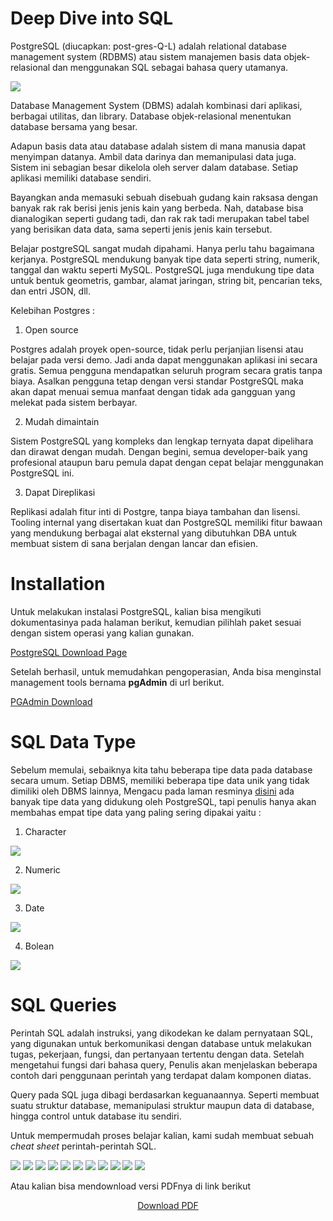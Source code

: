 # Deep Dive into SQL

PostgreSQL (diucapkan: post-gres-Q-L) adalah relational database management system (RDBMS) atau sistem manajemen basis data objek-relasional dan menggunakan SQL sebagai bahasa query utamanya.

![](https://lh4.googleusercontent.com/-vv8LOhJsxPBFgDKbeXDtgEmCqElZQLqSLEokxJxTM_NMCVRDXbH35__k_YhRryHpj9TP6nHaaKB8CpK5Ep3IaxaI9oVc6zCADl9zCpBaICEIih_96vVsFGuecbjXvWvyQ7Qxki9PpOBOYkXjx9vRTzva1q3ysIcC33UE90J0MCyZucuuefx1sX5)

Database Management System (DBMS) adalah kombinasi dari aplikasi, berbagai utilitas, dan library. Database objek-relasional menentukan database bersama yang besar.

Adapun basis data atau database adalah sistem di mana manusia dapat menyimpan datanya. Ambil data darinya dan memanipulasi data juga. Sistem ini sebagian besar dikelola oleh server dalam database. Setiap aplikasi memiliki database sendiri.

Bayangkan anda memasuki sebuah disebuah gudang kain raksasa dengan banyak rak rak berisi jenis jenis kain yang berbeda. Nah, database bisa dianalogikan seperti gudang tadi, dan rak rak tadi merupakan tabel tabel yang berisikan data data, sama seperti jenis jenis kain tersebut.

Belajar postgreSQL sangat mudah dipahami. Hanya perlu tahu bagaimana kerjanya. PostgreSQL mendukung banyak tipe data seperti string, numerik, tanggal dan waktu seperti MySQL. PostgreSQL juga mendukung tipe data untuk bentuk geometris, gambar, alamat jaringan, string bit, pencarian teks, dan entri JSON, dll.

Kelebihan Postgres :

1. Open source

Postgres adalah proyek open-source, tidak perlu perjanjian lisensi atau belajar pada versi demo. Jadi anda dapat menggunakan aplikasi ini secara gratis. Semua pengguna mendapatkan seluruh program secara gratis tanpa biaya. Asalkan pengguna tetap dengan versi standar PostgreSQL maka akan dapat menuai semua manfaat dengan tidak ada gangguan yang melekat pada sistem berbayar.

2. Mudah dimaintain

Sistem PostgreSQL yang kompleks dan lengkap ternyata dapat dipelihara dan dirawat dengan mudah. Dengan begini, semua developer-baik yang profesional ataupun baru pemula dapat dengan cepat belajar menggunakan PostgreSQL ini.

3. Dapat Direplikasi

Replikasi adalah fitur inti di Postgre, tanpa biaya tambahan dan lisensi. Tooling internal yang disertakan kuat dan PostgreSQL memiliki fitur bawaan yang mendukung berbagai alat eksternal yang dibutuhkan DBA untuk membuat sistem di sana berjalan dengan lancar dan efisien.

# Installation

Untuk melakukan instalasi PostgreSQL, kalian bisa mengikuti dokumentasinya pada halaman berikut, kemudian pilihlah paket sesuai dengan sistem operasi yang kalian gunakan.

[PostgreSQL Download Page](https://www.postgresql.org/download/)

Setelah berhasil, untuk memudahkan pengoperasian, Anda bisa menginstal management tools bernama **pgAdmin** di url berikut.

[PGAdmin Download](https://www.pgadmin.org/download/)

# SQL Data Type

Sebelum memulai, sebaiknya kita tahu beberapa tipe data pada database secara umum. Setiap DBMS, memiliki beberapa tipe data unik yang tidak dimiliki oleh DBMS lainnya, Mengacu pada laman resminya [disini](https://www.postgresql.org/docs/9.5/datatype.html) ada banyak tipe data yang didukung oleh PostgreSQL, tapi penulis hanya akan membahas empat tipe data yang paling sering dipakai yaitu :

1. Character

![](https://lh4.googleusercontent.com/rZcYdQl5hwBAnG-NThRLyeRqtbXFOZUL4ko9iYty31F6oq8BUnelkDTOXg79k78LwfUhSvJR9VFi9ES2MR8x2pUwqtKXYGwgrkNxl84Cjx9aOxB1iliHQ8fuD8u7FEYY3BCqejDJi5SAWIvQegOOxOr-dS6ACHOnnmFPl37ARn5GnkPENQRdTcOb)

2. Numeric

![](https://lh4.googleusercontent.com/L2goOQNsdPJL1XyPVRvBQfmgxdahYfWu70hdF9ZFyIjJFO6bbra43jkCjl4JbGw8V7TsxRl3AtQfmT0OJeBfn00JMXo-IvIhUNEsRQegAGaaKEonjk8VSsrF5pOauJ4LJl72cUT77kt9MwL9cI-QaHA0nNYku-SjNL7jVnKTfcq7J80R8LK8GCeI)

3. Date

![](https://lh5.googleusercontent.com/uPFjKBqNeoQmEWS4cSZM0SJp4uqCVVgC4lDhp9cWzGYdqJReYWgoEAm90EDSg-KmPctTzPi6xrI90cGIenDGdODU-orjYK1TjHjpUp1tlbJdA-NNey4CXHN3fW-8HeNQ38VBLo3WunEC8RTnPSKX7K-7KsJtuJ0oj2WWAwDbZMUy13uSx42Amt9N)

4. Bolean

![](https://lh4.googleusercontent.com/A-gdHXPZn_llMUZAEddrG3FAE07KLQ7S3ftGLrsKatULF1F2ShVXXcQtsyH3C4RwhW_OcuKk-Dqs_G_kA0ZvFHOTZL1dAWSTrX8XnTCKhoqTzJg206u-cHc2VvU9CVgFmOlmMor-_pN_Yki-Y13SLR4cdjUPszo80Pr-tCy15QAUuxsndQkBEN6x)

# SQL Queries

Perintah SQL adalah instruksi, yang dikodekan ke dalam pernyataan SQL, yang digunakan untuk berkomunikasi dengan database untuk melakukan tugas, pekerjaan, fungsi, dan pertanyaan tertentu dengan data. Setelah mengetahui fungsi dari bahasa query, Penulis akan menjelaskan beberapa contoh dari penggunaan perintah yang terdapat dalam komponen diatas.

Query pada SQL juga dibagi berdasarkan keguanaannya. Seperti membuat suatu struktur database, memanipulasi struktur maupun data di database, hingga control untuk database itu sendiri.

Untuk mempermudah proses belajar kalian, kami sudah membuat sebuah *cheat sheet* perintah-perintah SQL.

![](/2/images/cheatsheet/SQL%20CHeatsheet-01.jpg)
![](/2/images/cheatsheet/SQL%20CHeatsheet-02.jpg)
![](/2/images/cheatsheet/SQL%20CHeatsheet-03.jpg)
![](/2/images/cheatsheet/SQL%20CHeatsheet-04.jpg)
![](/2/images/cheatsheet/SQL%20CHeatsheet-05.jpg)
![](/2/images/cheatsheet/SQL%20CHeatsheet-06.jpg)
![](/2/images/cheatsheet/SQL%20CHeatsheet-07.jpg)
![](/2/images/cheatsheet/SQL%20CHeatsheet-08.jpg)
![](/2/images/cheatsheet/SQL%20CHeatsheet-09.jpg)
![](/2/images/cheatsheet/SQL%20CHeatsheet-10.jpg)
![](/2/images/cheatsheet/SQL%20CHeatsheet-11.jpg)

Atau kalian bisa mendownload versi PDFnya di link berikut

<p align="center">
<a href="https://drive.google.com/file/d/18_H4m-2NVLKBqB9vm9piGrI8WYnLRKPK/view"> Download PDF </a>

</p>
